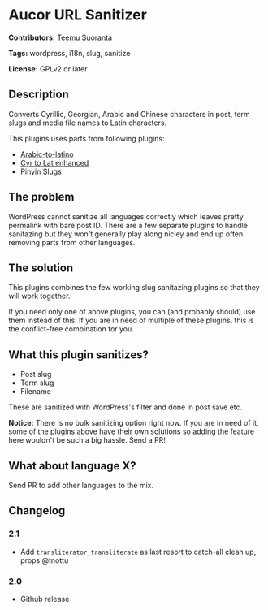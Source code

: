 # Aucor URL Sanitizer

**Contributors:** [Teemu Suoranta](https://github.com/TeemuSuoranta)

**Tags:** wordpress, i18n, slug, sanitize

**License:** GPLv2 or later

## Description

Converts Cyrillic, Georgian, Arabic and Chinese characters in post, term slugs and media file names to Latin characters.

This plugins uses parts from following plugins:
* [Arabic-to-latino](https://wordpress.org/plugins/arabic-to-lat/)
* [Cyr to Lat enhanced](https://wordpress.org/plugins/cyr3lat/)
* [Pinyin Slugs](https://wordpress.org/plugins/so-pinyin-slugs/)

## The problem

WordPress cannot sanitize all languages correctly which leaves pretty permalink with bare post ID. There are a few separate plugins to handle sanitazing but they won't generally play along nicley and end up often removing parts from other languages.

## The solution

This plugins combines the few working slug sanitazing plugins so that they will work together.

If you need only one of above plugins, you can (and probably should) use them instead of this. If you are in need of multiple of these plugins, this is the conflict-free combination for you.

## What this plugin sanitizes?

* Post slug
* Term slug
* Filename

These are sanitized with WordPress's filter and done in post save etc.

**Notice:** There is no bulk sanitizing option right now. If you are in need of it, some of the plugins above have their own solutions so adding the feature here wouldn't be such a big hassle. Send a PR!

## What about language X?

Send PR to add other languages to the mix.

## Changelog

### 2.1

 * Add `transliterator_transliterate` as last resort to catch-all clean up, props @tnottu

### 2.0

 * Github release
